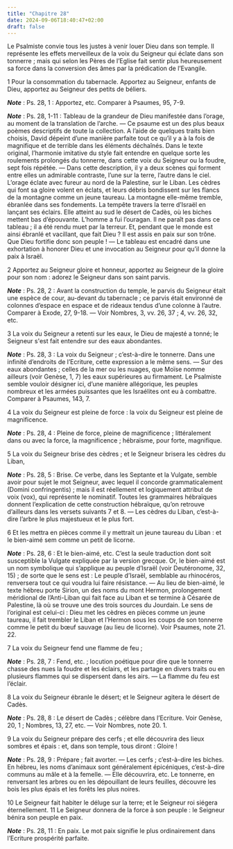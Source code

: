 ```yaml
---
title: "Chapitre 28"
date: 2024-09-06T18:40:47+02:00
draft: false
---
```



Le Psalmiste convie tous les justes à venir louer Dieu dans son temple.
Il représente les effets merveilleux de la voix du Seigneur qui éclate dans son tonnerre ; mais qui selon les Pères de l’Eglise fait sentir plus heureusement sa force dans la conversion des âmes par la prédication de l’Evangile.


1 Pour la consommation du tabernacle. Apportez au Seigneur, enfants de Dieu, apportez au Seigneur des petits de béliers.

***Note*** :  Ps. 28, 1 : Apportez, etc. Comparer à Psaumes, 95, 7-9.

***Note*** :  Ps. 28, 1-11 : Tableau de la grandeur de Dieu manifestée dans l’orage, au moment de la translation de l’arche. ― Ce psaume est un des plus beaux poèmes descriptifs de toute la collection. A l’aide de quelques traits bien choisis, David dépeint d’une manière parfaite tout ce qu’il y a à la fois de magnifique et de terrible dans les éléments déchaînés. Dans le texte original, l’harmonie imitative du style fait entendre en quelque sorte les roulements prolongés du tonnerre, dans cette voix du Seigneur ou la foudre, sept fois répétée. ― Dans cette description, il y a deux scènes qui forment entre elles un admirable contraste, l’une sur la terre, l’autre dans le ciel. L’orage éclate avec fureur au nord de la Palestine, sur le Liban. Les cèdres qui font sa gloire volent en éclats, et leurs débris bondissent sur les flancs de la montagne comme un jeune taureau. La montagne elle-même tremble, ébranlée dans ses fondements. La tempête travers la terre d’Israël en lançant ses éclairs. Elle atteint au sud le désert
de Cadès, où les biches mettent bas d’épouvante. L’homme a fui l’ouragan. Il ne paraît pas dans ce tableau ; il a été rendu muet par la terreur. Et, pendant que le monde est ainsi ébranlé et vacillant, que fait Dieu ? Il est assis en paix sur son trône. Que Dieu fortifie donc son peuple ! ― Le tableau est encadré dans une exhortation à honorer Dieu et une invocation au Seigneur pour qu’il donne la paix à Israël.


2 Apportez au Seigneur gloire et honneur, apportez au Seigneur de la gloire pour son nom : adorez le Seigneur dans son saint parvis.

***Note*** :  Ps. 28, 2 : Avant la construction du temple, le parvis du Seigneur était une espèce de cour, au-devant du tabernacle ; ce parvis était environné de colonnes d’espace en espace et de rideaux tendus d’une colonne à l’autre. Comparer à Exode, 27, 9-18. ― Voir Nombres, 3, vv. 26, 37 ; 4, vv. 26, 32, etc.


3 La voix du Seigneur a retenti sur les eaux, le Dieu de majesté a tonné; le Seigneur s'est fait entendre sur des eaux abondantes.

***Note*** :  Ps. 28, 3 : La voix du Seigneur ; c’est-à-dire le tonnerre. Dans une infinité d’endroits de l’Ecriture, cette expression a le même sens. ― Sur des eaux abondantes ; celles de la mer ou les nuages, que Moïse nomme ailleurs (voir Genèse, 1, 7) les eaux supérieures au firmament. Le Psalmiste semble vouloir désigner ici, d’une manière allégorique, les peuples nombreux et les armées puissantes que les Israélites ont eu à combattre. Comparer à Psaumes, 143, 7.

4 La voix du Seigneur est pleine de force : la voix du Seigneur est pleine de magnificence.

***Note*** :  Ps. 28, 4 : Pleine de force, pleine de magnificence ; littéralement dans ou avec la force, la magnificence ; hébraïsme, pour forte, magnifique.


5 La voix du Seigneur brise des cèdres ; et le Seigneur brisera les cèdres du Liban,

***Note*** :  Ps. 28, 5 : Brise. Ce verbe, dans les Septante et la Vulgate, semble avoir pour sujet le mot Seigneur, avec lequel il concorde grammaticalement (Domini confringentis) ; mais il est réellement et logiquement attribut de voix (vox), qui représente le nominatif. Toutes les grammaires hébraïques donnent l’explication de cette construction hébraïque, qu’on retrouve d’ailleurs dans les versets suivants 7 et 8. ― Les cèdres du Liban, c’est-à-dire l’arbre le plus majestueux et le plus fort.

6 Et les mettra en pièces comme il y mettrait un jeune taureau du Liban : et le bien-aimé sem comme un petit de licorne.

***Note*** :  Ps. 28, 6 : Et le bien-aimé, etc. C’est la seule traduction dont soit susceptible la Vulgate expliquée par la version grecque. Or, le bien-aimé est un nom symbolique qui s’applique au peuple d’Israël (voir Deutéronome, 32, 15) ; de sorte que le sens est : Le peuple d’Israël, semblable au rhinocéros, renversera tout ce qui voudra lui faire résistance. ― Au lieu de bien-aimé, le texte hébreu porte Sirion, un des noms du mont Hermon, prolongement méridional de l’Anti-Liban qui fait face au Liban et se termine à Césarée de Palestine, là où se trouve une des trois sources du Jourdain. Le sens de l’original est celui-ci : Dieu met les cèdres en pièces comme un jeune taureau, il fait trembler le Liban et l’Hermon sous les coups de son tonnerre comme le petit du bœuf sauvage (au lieu de licorne). Voir Psaumes, note 21. 22.


7 La voix du Seigneur fend une flamme de feu ;

***Note*** :  Ps. 28, 7 : Fend, etc. ; locution poétique pour dire que le tonnerre chasse des nues la foudre et les éclairs, et les partage en divers traits ou en plusieurs flammes qui se dispersent dans les airs. ― La flamme du feu est l’éclair.

8 La voix du Seigneur ébranle le désert; et le Seigneur agitera le désert de Cadès.

***Note*** :  Ps. 28, 8 : Le désert de Cadès ; célèbre dans l’Ecriture. Voir Genèse, 20, 1 ; Nombres, 13, 27, etc. ― Voir Nombres, note 20. 1.


9 La voix du Seigneur prépare des cerfs ; et elle découvrira des lieux sombres et épais : et, dans son temple, tous diront : Gloire !

***Note*** :  Ps. 28, 9 : Prépare ; fait avorter. ― Les cerfs ; c’est-à-dire les biches. En hébreu, les noms d’animaux sont généralement épicéniques, c’est-à-dire communs au mâle et à la femelle. ― Elle découvrira, etc. Le tonnerre, en renversant les arbres ou en les dépouillant de leurs feuilles, découvre les bois les plus épais et les forêts les plus noires.


10 Le Seigneur fait habiter le déluge sur la terre; et le Seigneur roi siégera éternellement. 11 Le Seigneur donnera de la force à son peuple : le Seigneur bénira son peuple en paix.

***Note*** :  Ps. 28, 11 : En paix. Le mot paix signifie le plus ordinairement dans l’Ecriture prospérité parfaite.

